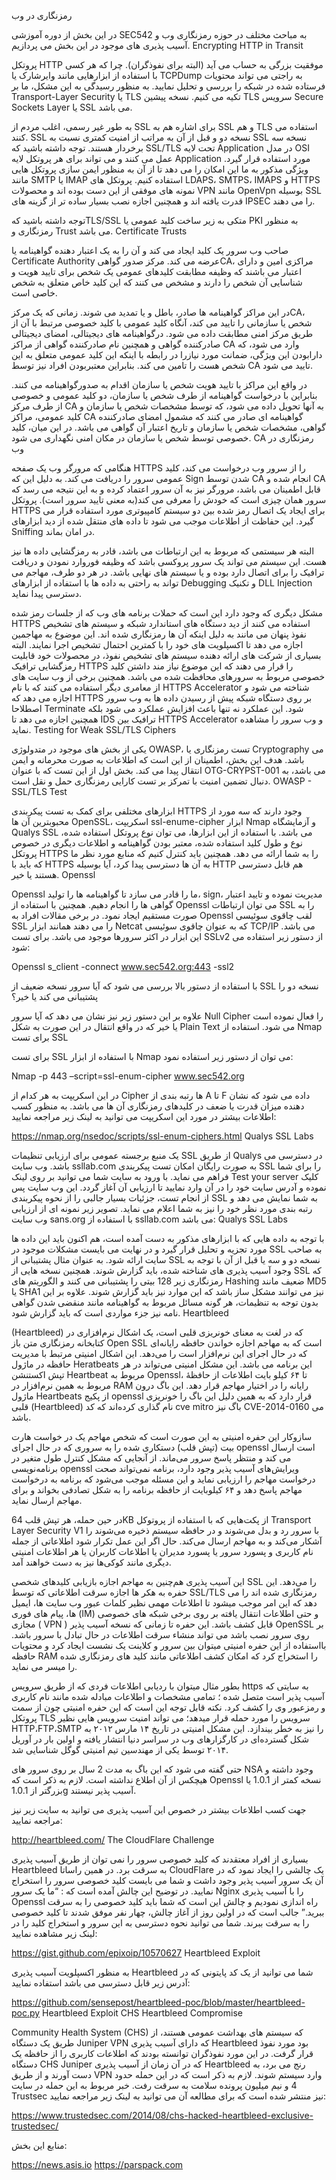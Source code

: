 رمزنگاری در وب

در این بخش از دوره آموزشی SEC542 به مباحث مختلف در حوزه رمزنگاری وب و آسیب پذیری های موجود در این بخش می پردازیم.
Encrypting HTTP in Transit

پروتکل HTTP موفقیت بزرگی به حساب می آید (البته برای نفوذگران). چرا که هر کسی با استفاده از ابزارهایی مانند وایرشارک یا TCPDump به راجتی می تواند محتویات فرستاده شده در شبکه را بررسی و تحلیل نمایید. به منظور رسیدگی به این مشکل، ما بر Transport-Layer Security یا TLS تکیه می کنیم. نسخه پیشین TLS سرویس Secure Sockets Layer یا SSL می باشد.

به طور غیر رسمی، اغلب مردم از SSL برای اشاره هم به SSL و هم TLS استفاده می کنند. SSL نسخه دو و قبل از آن به مراتب از امنیت کمتری نسبت به SSL نسخه سه برخردار هستند. توجه داشته باشید که SSL/TLS تحت لایه Application در مدل OSI عمل می کنند و می تواند برای هر پروتکل لایه Application مورد استفاده قرار گیرد. ویژگی مذکور به ما این امکان را می دهد تا از آن به منظور ایمن سازی پروتکل هایی مانند SMTP یا IMAP استفاده کنیم. پروتکل های LDAPS، SMTPS، IMAPS و HTTPS نمونه های موفقی از این دست بوده اند و محصولات VPN مانند OpenVpn بوسیله SSL قدرت یافته اند و همچنین اجازه نصب بسیار ساده تر از گزینه های IPSEC را می دهند.

توجه داشته باشید کهTLS/SSL متکی به زیر ساخت کلید عمومی یا PKI به منظور رمزنگاری و Trust می باشد.
Certificate Trusts

صاحب وب سرور یک کلید ایجاد می کند و آن را به یک اعتبار دهنده گواهینامه یا Certificate Authority عرضه می کند.
مرکز صدور گواهیCA، مراکزی امین و دارای اعتبار می باشند که وظیفه مطابقت کلیدهای عمومی یک شخص برای تایید هویت و شناسایی آن شخص را دارند و مشخص می کنند که این کلید خاص متعلق به شخص خاصی است.

در این مراکز گواهینامه ها صادر، باطل و یا تمدید می شوند. زمانی که یک مرکزCA، شخص یا سازمانی را تایید می کند، آنگاه کلید عمومی با کلید خصوصی مرتبط با آن از طریق مرکز امنی مطابقت داده می شود.
درگواهینامه های دیجیتالی، امضای دیجیتالی صادرکننده گواهی و همچنین نام صادرکننده گواهی از مراکز CA وارد می شود، که دارابودن این ویژگی، ضمانت مورد نیازرا در رابطه با اینکه این کلید عمومی متعلق به این شخص هست را تامین می کند. بنابراین معتبربودن افراد نیز توسط CA تایید می شود.

در واقع این مراکز با تایید هویت شخص یا سازمان اقدام به صدورگواهینامه می کنند. بنابراین با درخواست گواهینامه از طرف شخص یا سازمان، دو کلید عمومی و خصوصی از طرف مرکز CA به آنها تحویل داده می شود، که توسط مشخصات شخص یا سازمان و کلید عمومی، مراکز CA گواهینامه ای صادر می کنند که مشمول امضای صادرکننده گواهی، مشخصات شخص یا سازمان و تاریخ اعتبار آن گواهی می باشد. در این میان، کلید خصوصی توسط شخص یا سازمان در مکان امنی نگهداری می شود.
CA رمزنگاری در وب

هنگامی که مرورگر وب یک صفحه HTTPS را از سرور وب درخواست می کند، کلید عمومی سرور را دریافت می کند. به دلیل این که Sign شدن توسط CA انجام شده و CA قابل اطمینان می باشد، مرورگر نیز به آن سرور اعتماد کرده و به این نتیجه می رسد که سرور همان چیزی است که خودش را معرفی می کند(به معنی تایید سرور است).
پروتکل HTTPS برای ایجاد یک اتصال رمز شده بین دو سیستم کامپیوتری مورد استفاده قرار می گیرد. این حفاظت از اطلاعات موجب می شود تا داده های منتقل شده از دید ابزارهای Sniffing در امان بماند.

البته هر سیستمی که مربوط به این ارتباطات می باشد، قادر به رمزگشایی داده ها نیز هست. این سیستم می تواند یک سرور پروکسی باشد که وظیفه فوروارد نمودن و دریافت ترافیک را برای اتصال دارد بوده و یا سیستم های نهایی باشد. در هر دو طرف، مهاجم می تواند به راحتی به داده ها با استفاده از ابزارهای Debugging و تکنیک DLL Injection دسترسی پیدا نماید.

مشکل دیگری که وجود دارد این است که حملات برنامه های وب که از جلسات رمز شده HTTPS استفاده می کنند از دید دستگاه های استاندارد شبکه و سیستم های تشخیص نفوذ پنهان می مانند به دلیل اینکه آن ها رمزنگاری شده اند. این موضوع به مهاجمین اجازه می دهد تا اکسپلویت های خود را با کمترین احتمال تشخیص اجرا نمایند. البته بسیاری از شرکت های ارائه دهنده سیستم های تشخیص نفوذ، در محصولات خود قابلیت رمزگشایی ترافیک HTTPS را قرار می دهند که این موضوع نیاز مند داشتن کلید خصوصی مربوط به سرورهای محافظت شده می باشد.
همچنین برخی از وب سایت های از معامری دیگر استفاده می کنند که با نام HTTPS Accelerator شناخته می شود و اجازه می دهد که HTTPS بر روی دستگاه شبکه پیش از رسیدن داده ها به وب سرور اصطلاحا Terminate شود.
این عملکرد نه تنها باعث افزایش عملکرد می شود بلکه همچنین اجازه می دهد تا IDS ترافیک بین HTTPS Accelerator و وب سرور را مشاهده نماید.
Testing for Weak SSL/TLS Ciphers

یکی از بخش های موجود در متدولوژی OWASP، تست رمزنگاری یا Cryptography می باشد. هدف این بخش، اطمینان از این است که اطلاعات به صورت محرمانه و ایمن انتقال پیدا می کند. بخش اول از این تست که با عنوان OTG-CRYPST-001 می باشد، به دنبال تضمین امنیت با تمرکز بر تست کارایی رمزنگاری حمل و نقل است.
OWASP - SSL/TLS Test

ابزارهای مختلفی برای کمک به تست پیکربندی HTTPS وجود دارند که سه مورد از محبوبترین آن ها OpenSSL، اسکریپت ssl-enume-cipher ابزار Nmap و آزمایشگاه Qualys SSL می باشد. با استفاده از این ابزارها، می توان نوع پروتکل استفاده شده، نوع و طول کلید استفاده شده، معتبر بودن گواهینامه و اطلاعات دیگری در خصوص پروتکل HTTPS را به شما ارائه می دهد. همچنین باید کنترل کنیم که منابع مورد نظر ما که باید با HTTPS به آن ها دسترسی پیدا کرد، آیا بوسیله HTTP هم قابل دسترسی هستند یا خیر.
Openssl

Openssl ما را قادر می سازد تا گواهینامه ها را تولید، sign، مدیریت نموده و تایید اعتبار گواهی ها را انجام دهیم. همچنین با استفاده از Openssl می توان ارتباطات SSL را به صورت مستقیم ایجاد نمود. در برخی مقالات افراد به Openssl لقب چاقوی سوئیسی SSL را می دهند همانند ابزار Netcat که به عنوان چاقوی سوئیسی TCP/IP می باشد.
این ابزار در اکثر سرورها موجود می باشد. برای تست SSLv2 از دستور زیر استفاده می شود:

Openssl s_client -connect www.sec542.org:443 -ssl2

با استفاده از دستور بالا بررسی می شود که آیا سرور نسخه ضعیف از SSL نسخه دو را پشتیبانی می کند یا خیر؟

علاوه بر این دستور زیر نیز نشان می دهد که آیا سرور Null Cipher را فعال نموده است یا خیر که در واقع انتقال در این صورت به شکل Plain Text می شود.
استفاده از Nmap برای تست SSL

برای تست SSL با استفاده از ابزار Nmap می توان از دستور زیر استفاده نمود:

Nmap -p 443 –script=ssl-enum-cipher www.sec542.org

در این اسکریپت به هر کدام از Cipher ها رتبه بندی از A تا F داده می شود که نشان دهنده میزان قدرت یا ضعف در کلیدهای رمزنگاری آن ها می باشد.
به منظور کسب اطلاعات بیشتر در مورد این اسکریپت می توانید به لینک زیر مراجعه نمایید:

https://nmap.org/nsedoc/scripts/ssl-enum-ciphers.html
Qualys SSL Labs

یک منبع برجسته عمومی برای ارزیابی تنظیمات SSL از طریق Qualys در دسترسی می باشد. وب سایت ssllab.com به صورت رایگان امکان تست پیکربندی SSL را برای شما فراهم می نماید. با ورود به سایت شما می توانید بر روی لینک Test your server کلیک نموده و آدرس سایت خود را در آن وارد نمایید تا ارزیابی آن آغاز گردد.
این وب سایت پس از انجام تست، جزئیات بسیار جالبی را از نحوه پیکربندی SSL به شما نمایش می دهد و رتبه بندی مورد نظر خود را نیز به شما اعلام می نماید. تصویر زیر نمونه ای از ارزیابی وب سایت sans.org با استفاده از ssllab.com می باشد:
Qualys SSL Labs

با توجه به داده هایی که با ابزارهای مذکور به دست آمده است، هم اکنون باید این داده ها مورد تجزیه و تحلیل قرار گیرد و در نهایت می بایست مشکلات موجود در SSL به صاحب سایت ارائه شود. به عنوان مثال پشتیبانی از SSL نسخه دو و سه یا قبل از آن با توجه به وجود آسیب پذیری های شناخته شده، باید گزارش شوند. همچنین نسخه هایی از SSL که رمزنگاری زیر 128 بیتی را پشتیبانی می کنند و الگوریتم های Hashing ضعیف مانند MD5 یا SHA1 نیز می توانند مشکل ساز باشد که این موارد نیز باید گزارش شوند. علاوه بر این بدون توجه به تنظیمات، هر گونه مسائل مربوط به گواهینامه مانند منقضی شدن گواهی نامه نیز جزء مواردی است که باید گزارش شود.
Heartbleed

(Heartbleed) که در لغت به معنای خونریزی قلبی است، یک اشکال نرم‌افزاری در کتابخانه‌ رمزنگاری متن باز Open SSL است که به مهاجم اجازه‌ خواندن حافظه‌ رایانه‌ای که در حال اجرای این نرم‌افزار است را می‌دهد. این اشکال امنیتی مرتبط با مدیریت حافظه در ماژول Heratbeats این برنامه می باشد.
این مشکل امنیتی می‌تواند در هر تپش اکستنشن Heartbeat مربوط به Openssl، تا ۶۴ کیلو بایت اطلاعات از حافظهٔ مربوط به همین نرم‌افزار در RAM رایانه را در اختیار مهاجم قرار دهد. این باگ درون ماژول Heartbeats از پکیج openssl قرار دارد که به همین دلیل این باگ را خونریزی قلبی (Heartbleed) نام گذاری کرده‌اند که کد cve mitro باگ نیز CVE-2014-0160 می باشد.

سازوکار این حفره امنیتی به این صورت است که شخص مهاجم یک در خواست هارت بیت (تپش قلب) دستکاری شده را به سروری که در حال اجرای openssl است ارسال می کند و منتظر پاسخ سرور می‌ماند. از آنجایی که مشکل کنترل طول متغیر در برنامه‌نویسی openssl ویرایش‌های آسیب پذیر وجود دارد، برنامه نمی‌تواند صحت درخواست مهاجم را ارزیابی نماید و این مسئله موجب می‌شود که برنامه به درخواست مهاجم پاسخ دهد و ۶۴ کیلوبایت از حافظه برنامه را به شکل تصادفی بخواند و برای مهاجم ارسال نماید.

در حین حمله، هر تپش قلب 64KB از پکت‌هایی که با استفاده از پروتوکل Transport Layer Security V1 با سرور رد و بدل می‌شوند و در حافظه سیستم ذخیره می‌شوند را آشکار می‌کند و به مهاجم ارسال می‌کند. حال اگر این عمل تکرار شود اطلاعاتی از جمله نام کاربری و پسورد سرور یا پسورد مدیران یا اطلاعات کاربران یا هر اطلاعات امنیتی دیگری مانند کوکی‌ها نیز به دست خواهند آمد.

این آسیب پذیری هم‌چنین به مهاجم اجازه‌ بازیابی کلید‌های شخصی SSL را می‌دهد. این حفره به هکر ها اجازه سرقت اطلاعاتی که توسط SSL/TLS رمزنگاری شده اند را می دهد که این امر موجب میشود تا اطلاعات مهمی نظیر کلمات عبور وب سایت ها، ایمیل ها، پیام های فوری (IM) و حتی اطلاعات انتقال یافته بر روی برخی شبکه های خصوصی مجازی ( VPN ) قابل کشف باشد. این حفره تا زمانی که نسخه آسیب پذیر OpenSSL بر روی سرور نصب باشد می تواند منشاء سرقت اطلاعات در حال تبادل با سرور باشد. بااستفاده از این حفره امنیتی میتوان بین سرور و کلاینت یک نشست ایجاد کرد و محتویات حافظه RAM را استخراج کرد که امکان کشف اطلاعاتی مانند کلید های رمزنگاری شده را میسر می نماید.

بطور مثال میتوان با ردیابی اطلاعات فردی که از طریق سرویس https به سایتی که آسیب پذیر است متصل شده ؛ تمامی مشخصات و اطلاعات مبادله شده مانند نام کاربری و رمزعبور وی را کشف کرد. نکته قابل توجه این است که این حفره امنیتی چون از سمت پروتکل TLS سرویس را مورد حمله قرار میدهد؛ می تواند امنیت سرویس هایی نظیر HTTP،FTP،SMTP را نیز به خطر بیندازد.
این مشکل امنیتی در تاریخ ۱۴ مارس ۲۰۱۲ به شکل گسترده‌ای در کارگزار‌های وب در سراسر دنیا انتشار یافته و اولین بار در آوریل ۲۰۱۴ توسط یکی از مهندسین تیم امنیتی گوگل شناسایی شد.

حتی گفته می شود که این باگ به مدت 2 سال بر روی سرور های NSA وجود داشته و هیچکس از آن اطلاع نداشته است. لازم به ذکر است که Openssl نسخه کمتر از 1.0.1 یا بزرگتر از 1.0.1g آسیب پذیر نیستند.

جهت کسب اطلاعات بیشتر در خصوص این آسیب پذیری می توانید به سایت زیر نیز مراجعه نمایید:

http://heartbleed.com/
The CloudFlare Challenge

بسیاری از افراد معتقدند که کلید خصوصی سرور را نمی توان از طریق آسیب پذیری Heartbleed به سرقت برد. در همین راساتا CloudFlare یک چالشی را ایجاد نمود که در آن یک سرور آسیب پذیر وجود داشت و شما می بایست کلید خصوصی سرور را استخراج نمایید. در توضیح این چالش آمده است که :
“ما یک سرور Nginx را با آسیب پذیری Openssl راه اندازی نمودیم و چالش این است که شما باید کلید خصوصی را به سرقت ببرید.”
جالب است که در اولین روز از آغاز چالش، چهار نفر موفق شدند تا کلید خصوصی را به سرقت ببرند.
شما می توانید نحوه دسترسی به این سرور و استخراج کلید را در لینک زیر مشاهده نمایید:

https://gist.github.com/epixoip/10570627
Heartbleed Exploit

به منظور اکسپلویت آسیب پذیری Heartbleed شما می توانید از یک کد پایتونی که در آدرس زیر قابل دسترسی می باشد استفاده نمایید:

https://github.com/sensepost/heartbleed-poc/blob/master/heartbleed-poc.py
Heartbleed Exploit
CHS Heartbleed Compromise

Community Health System (CHS) که سیستم های بهداشت عمومی هستند، از طریق یک دستگاه Juniper VPN که دارای آسیب پذیری Heartbleed بود مورد نفوذ قرار گرفت. در این مورد نفوذگران توانسته بودند که اطلاعات کاربری را از حافظه یک دستگاه CHS Juniper که در آن زمان از آسیب پذیری Heartbleed رنج می برد، به دست آورند و از طریق VPN وارد سیستم شوند. لازم به ذکر است که در این حمله حدود 4 و نیم میلیون پرونده سلامت به سرقت رفت.
خبر مربوط به این حمله در سایت Trustsec نیز منتشر شده است که برای مطالعه آن می توانید به لینک زیر مراجعه نمایید:

https://www.trustedsec.com/2014/08/chs-hacked-heartbleed-exclusive-trustedsec/

منابع این بخش:

https://news.asis.io
https://parspack.com

